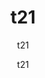 ---
  audience: "high_school"
  author: "t21"
  description: "t21"
  difficulty: "advanced"
  date_posted: "2020-03-10"
  osm_username: "t21"
  filename: "1583838410556-teach_osm_josm_guide.pdf"
  group: ""
  layout: "project"
  preparation_time: "two_to_four_hours"
  project_time: "more_than_one_day"
  subtitle: "t21"
  tags: 
    - "Cultural Patterns and Processes"
    - "Cities and Urban Land Use"
    - "josm"
  thumbnail: "1583838404399-el_salvador_mapathon.PNG"
  title: "t21"
  type: "mobile"
  url: "2020-03-10-132904"

---